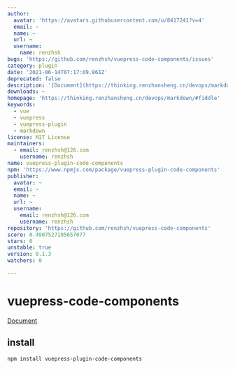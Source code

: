 ```yaml
---
author:
  avatar: 'https://avatars.githubusercontent.com/u/8417241?v=4'
  email: ~
  name: ~
  url: ~
  username:
    name: renzhsh
bugs: 'https://github.com/renzhsh/vuepress-code-components/issues'
category: plugin
date: '2021-06-14T07:17:09.861Z'
deprecated: false
description: '[Document](https://thinking.renzhansheng.cn/devops/markdown/#fiddle)'
downloads: ~
homepage: 'https://thinking.renzhansheng.cn/devops/markdown/#fiddle'
keywords:
  - vue
  - vuepress
  - vuepress-plugin
  - markdown
license: MIT License
maintainers:
  - email: renzhsh@126.com
    username: renzhsh
name: vuepress-plugin-code-components
npm: 'https://www.npmjs.com/package/vuepress-plugin-code-components'
publisher:
  avatar: ~
  email: ~
  name: ~
  url: ~
  username:
    email: renzhsh@126.com
    username: renzhsh
repository: 'https://github.com/renzhsh/vuepress-code-components'
score: 0.4907527105657077
stars: 0
unstable: true
version: 0.1.3
watchers: 0

---
```


# vuepress-code-components

[Document](https://thinking.renzhansheng.cn/devops/markdown/#fiddle)



## install
```
npm install vuepress-plugin-code-components
```